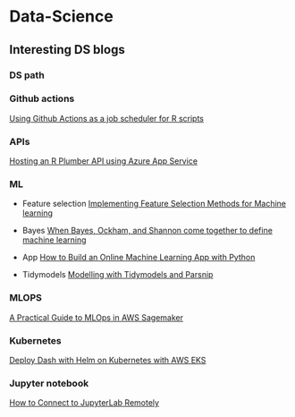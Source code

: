 # Data-Science

## Interesting DS blogs

### DS path
### Github actions
[Using Github Actions as a job scheduler for R scripts](https://sabeeh.medium.com/using-github-actions-as-a-job-scheduler-for-r-scripts-7b92539372f4)

### APIs
[Hosting an R Plumber API using Azure App Service](https://veerlevanleemput.medium.com/hosting-a-r-plumber-api-using-azure-app-service-4e78936787cf)



### ML
-  Feature selection
[Implementing Feature Selection Methods for Machine learning](https://ranasinghiitkgp.medium.com/implementing-feature-selection-methods-for-machine-learning-bfa2e4b4e02)
-  Bayes
[When Bayes, Ockham, and Shannon come together to define machine learning](https://towardsdatascience.com/when-bayes-ockham-and-shannon-come-together-to-define-machine-learning-96422729a1ad)
- App
[How to Build an Online Machine Learning App with Python](https://towardsdatascience.com/how-to-build-an-online-machine-learning-app-with-python-c976b2e9f44a)

-  Tidymodels
[Modelling with Tidymodels and Parsnip](https://towardsdatascience.com/modelling-with-tidymodels-and-parsnip-bae2c01c131c)
### MLOPS
[A Practical Guide to MLOps in AWS Sagemaker](https://towardsdatascience.com/a-practical-guide-to-mlops-in-aws-sagemaker-part-i-1d28003f565)

### Kubernetes
[Deploy Dash with Helm on Kubernetes with AWS EKS](https://www.dabbleofdevops.com/blog/deploy-dash-with-helm-on-kubernetes-with-aws-eks)

### Jupyter notebook
[How to Connect to JupyterLab Remotely](https://towardsdatascience.com/how-to-connect-to-jupyterlab-remotely-9180b57c45bb)
